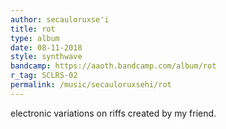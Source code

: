 ```yaml
---
author: secauloruxse'i
title: rot
type: album
date: 08-11-2018
style: synthwave
bandcamp: https://aaoth.bandcamp.com/album/rot
r_tag: SCLRS-02
permalink: /music/secauloruxsehi/rot
---
```


electronic variations on riffs created by my friend.
